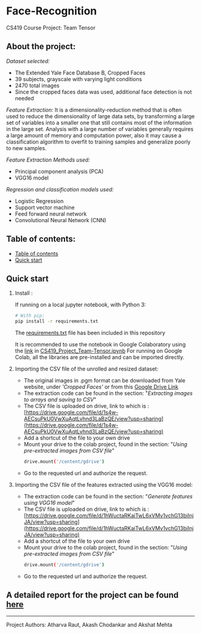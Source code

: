 # Face-Recognition
CS419 Course Project: Team Tensor

## About the project:
*Dataset selected:*
* The Extended Yale Face Database B, Cropped Faces
* 39 subjects, grayscale with varying light conditions
* 2470 total images
* Since the cropped faces data was used, additional face detection is not needed

*Feature Extraction:* It is a dimensionality-reduction method that is often used to reduce the dimensionality of large data sets, by transforming a large set of variables into a smaller one that still contains most of the information in the large set. Analysis with a large number of variables generally requires a large amount of memory and computation power, also it may cause a classification algorithm to overfit to training samples and generalize poorly to new samples. 

*Feature Extraction Methods used:*
* Principal component analysis (PCA)
* VGG16 model

*Regression and classification models used:*
* Logistic Regression
* Support vector machine
* Feed forward neural network
* Convolutional Neural Network (CNN)




## Table of contents:
* [Table of contents](#table-of-contents)
* [Quick start](#quick-start)


## Quick start

1. Install :
    
    If running on a local jupyter notebook, with Python 3:
    ```bash
    # With pip:
    pip install -r requirements.txt
    ```
    The [requirements.txt](requirements.txt) file has been included in this repository

    It is recommended to use the notebook in Google Colaboratory using the [link](https://colab.research.google.com/github/Team-Tensor/Face-Recognition/blob/main/CS419_project_final.ipynb) in [CS419\_Project\_Team-Tensor.ipynb](CS419_Project_Team-Tensor.ipynb)
    For running on Google Colab, all the libraries are pre-installed and can be imported directly.
    

2. Importing the CSV file of the unrolled and resized dataset:
   
   * The original images in .pgm format can be downloaded from Yale website, under _'Cropped Faces'_ or from this [Google Drive Link](https://drive.google.com/drive/folders/1XZiMyPFtS5JCfuz_JVrWYFuW-klKUMhR?usp=sharing)
   * The extraction code can be found in the section: "*Extracting images to arrays and saving to CSV*"
   * The CSV file is uploaded on drive, link to which is : [https://drive.google.com/file/d/1s4w-AECsuPkU0VwXuAqtLvhnd3LaBzQE/view?usp=sharing](https://drive.google.com/file/d/1s4w-AECsuPkU0VwXuAqtLvhnd3LaBzQE/view?usp=sharing)
   * Add a shortcut of the file to your own drive
   * Mount your drive to the colab project, found in the section: "*Using pre-extracted images from CSV file*"
        ```bash
        drive.mount('/content/gdrive')
        ```
   * Go to the requested url and authorize the request.

<!-- 
3. Alternatively, the dataset stored in CSV format has also been added to this repository using git-lfs.
   * Clone the git repository to local machine
   * The full csv file containing the dataset can then be loaded -->

    
3. Importing the CSV file of the features extracted using the VGG16 model:
   
   * The extraction code can be found in the section: "*Generate features using VGG16 model*"
   * The CSV file is uploaded on drive, link to which is : [https://drive.google.com/file/d/1hWuctaRKaiTwL6xVMv1vchG13biInjJA/view?usp=sharing](https://drive.google.com/file/d/1hWuctaRKaiTwL6xVMv1vchG13biInjJA/view?usp=sharing)
   * Add a shortcut of the file to your own drive
   * Mount your drive to the colab project, found in the section: "*Using pre-extracted images from CSV file*"
        ```bash
        drive.mount('/content/gdrive')
        ```
   * Go to the requested url and authorize the request.
        
## A detailed report for the project can be found [here](Project-Report-Team-Tensor.pdf)

---

Project Authors: Atharva Raut, Akash Chodankar and Akshat Mehta
